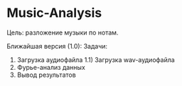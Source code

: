 # Music-Analysis

Цель: разложение музыки по нотам. 

Ближайшая версия (1.0):
Задачи: 
1) Загрузка аудиофайла
1.1) Загрузка wav-аудиофайла
2) Фурье-анализ данных
3) Вывод результатов